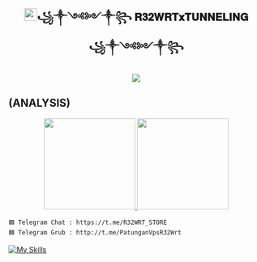 
<!-- Hi skid <3 -->

<h2 align="center"><img src="https://s8.gifyu.com/images/979447220829032478.gif" height="25px">꧁༒༺༻༒꧂
𝐑𝟑𝟐𝐖𝐑𝐓𝐱𝐓𝐔𝐍𝐍𝐄𝐋𝐈𝐍𝐆
  ꧁༒༺༻༒꧂<a href="https://discord.gg/onlp"></a></h2>

<p align="center">

<img src="https://readme-typing-svg.herokuapp.com?color=red&center=true&vCenter=true&multiline=true&height=85&lines=𝙃𝙚𝙡𝙡𝙤,+𝙬𝙚𝙡𝙘𝙤𝙢𝙚;+𝗜𝗻𝘁𝗿𝗼𝗱𝘂𝗰𝗲+𝗠𝘆+𝗡𝗮𝗺𝗲+R32WRTxTUNNELING">


## (ANALYSIS)
<p align="center">

<a href="https://github.com/scscp">

  <img height="180em" src="https://github-readme-stats-eight-theta.vercel.app/api?username=rwrtx&show_icons=true&theme=algolia&include_all_commits=true&count_private=true"/>

  <img height="180em" src="https://github-readme-stats-eight-theta.vercel.app/api/top-langs/?username=rwrtx&layout=compact&langs_count=8&theme=algolia"/>

</a>
</p>





```
🟦 Telegram Chat : https://t.me/R32WRT_STORE
🟦 Telegram Grub : http://t.me/PatunganVpsR32Wrt
```

[![My Skills](https://skillicons.dev/icons?i=java,linux,js,html,css,python,php,bash,azure,docker,gcp)](https://skillicons.dev)




















